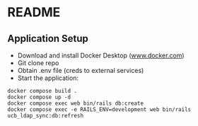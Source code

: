 
# README

## Application Setup
* Download and install Docker Desktop (www.docker.com)
* Git clone repo
* Obtain .env file (creds to external services)
* Start the application:

```
docker compose build .
docker compose up -d
docker compose exec web bin/rails db:create
docker compose exec -e RAILS_ENV=development web bin/rails ucb_ldap_sync:db:refresh
```
